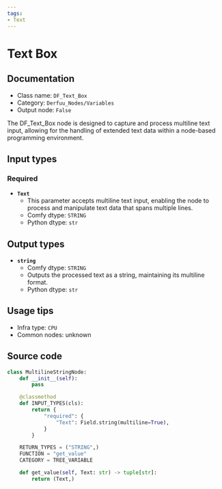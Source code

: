 ```yaml
---
tags:
- Text
---
```


# Text Box
## Documentation
- Class name: `DF_Text_Box`
- Category: `Derfuu_Nodes/Variables`
- Output node: `False`

The DF_Text_Box node is designed to capture and process multiline text input, allowing for the handling of extended text data within a node-based programming environment.
## Input types
### Required
- **`Text`**
    - This parameter accepts multiline text input, enabling the node to process and manipulate text data that spans multiple lines.
    - Comfy dtype: `STRING`
    - Python dtype: `str`
## Output types
- **`string`**
    - Comfy dtype: `STRING`
    - Outputs the processed text as a string, maintaining its multiline format.
    - Python dtype: `str`
## Usage tips
- Infra type: `CPU`
- Common nodes: unknown


## Source code
```python
class MultilineStringNode:
    def __init__(self):
        pass

    @classmethod
    def INPUT_TYPES(cls):
        return {
            "required": {
                "Text": Field.string(multiline=True),
            }
        }

    RETURN_TYPES = ("STRING",)
    FUNCTION = "get_value"
    CATEGORY = TREE_VARIABLE

    def get_value(self, Text: str) -> tuple[str]:
        return (Text,)

```
